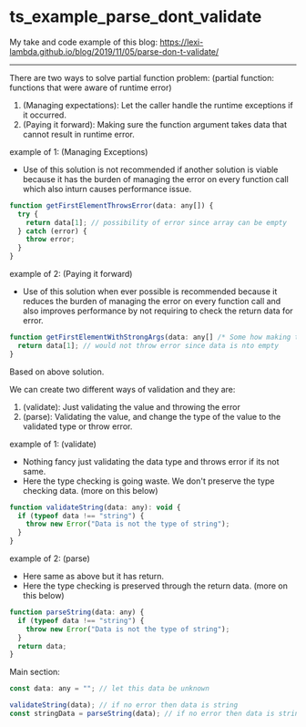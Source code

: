 # ts_example_parse_dont_validate
My take and code example of this blog: https://lexi-lambda.github.io/blog/2019/11/05/parse-don-t-validate/

---

There are two ways to solve partial function problem: (partial function: functions that were aware of runtime error)

1. (Managing expectations): Let the caller handle the runtime exceptions if it occurred.
2. (Paying it forward): Making sure the function argument takes data that cannot result in runtime error.

example of 1: (Managing Exceptions)

- Use of this solution is not recommended if another solution is viable because it has the burden of managing the error on every function call which also inturn causes performance issue.

```js
function getFirstElementThrowsError(data: any[]) {
  try {
    return data[1]; // possibility of error since array can be empty
  } catch (error) {
    throw error;
  }
}
```

example of 2: (Paying it forward)

- Use of this solution when ever possible is recommended because it reduces the burden of managing the error on every function call and also improves performance by not requiring to check the return data for error.

```js
function getFirstElementWithStrongArgs(data: any[] /* Some how making this args to reject empty array. Not possible in js*/) {
  return data[1]; // would not throw error since data is nto empty
}
```

Based on above solution.

We can create two different ways of validation and they are:

1. (validate): Just validating the value and throwing the error
2. (parse): Validating the value, and change the type of the value to the validated type or throw error.

example of 1: (validate)

- Nothing fancy just validating the data type and throws error if its not same.
- Here the type checking is going waste. We don't preserve the type checking data. (more on this below)

```js
function validateString(data: any): void {
  if (typeof data !== "string") {
    throw new Error("Data is not the type of string");
  }
}
```

example of 2: (parse)

- Here same as above but it has return.
- Here the type checking is preserved through the return data. (more on this below)

```js
function parseString(data: any) {
  if (typeof data !== "string") {
    throw new Error("Data is not the type of string");
  }
  return data;
}
```

Main section:

```js
const data: any = ""; // let this data be unknown

validateString(data); // if no error then data is string
const stringData = parseString(data); // if no error then data is string and also returned data has concrete type.
```

